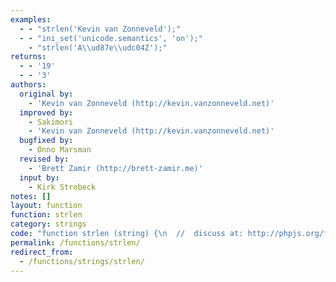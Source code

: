 ```yaml
---
examples:
  - - "strlen('Kevin van Zonneveld');"
  - - "ini_set('unicode.semantics', 'on');"
    - "strlen('A\\ud87e\\udc04Z');"
returns:
  - - '19'
  - - '3'
authors:
  original by:
    - 'Kevin van Zonneveld (http://kevin.vanzonneveld.net)'
  improved by:
    - Sakimori
    - 'Kevin van Zonneveld (http://kevin.vanzonneveld.net)'
  bugfixed by:
    - Onno Marsman
  revised by:
    - 'Brett Zamir (http://brett-zamir.me)'
  input by:
    - Kirk Strobeck
notes: []
layout: function
function: strlen
category: strings
code: "function strlen (string) {\n  //  discuss at: http://phpjs.org/functions/strlen/\n  // original by: Kevin van Zonneveld (http://kevin.vanzonneveld.net)\n  // improved by: Sakimori\n  // improved by: Kevin van Zonneveld (http://kevin.vanzonneveld.net)\n  //    input by: Kirk Strobeck\n  // bugfixed by: Onno Marsman\n  //  revised by: Brett Zamir (http://brett-zamir.me)\n  //        note: May look like overkill, but in order to be truly faithful to handling all Unicode\n  //        note: characters and to this function in PHP which does not count the number of bytes\n  //        note: but counts the number of characters, something like this is really necessary.\n  //   example 1: strlen('Kevin van Zonneveld');\n  //   returns 1: 19\n  //   example 2: ini_set('unicode.semantics', 'on');\n  //   example 2: strlen('A\\ud87e\\udc04Z');\n  //   returns 2: 3\n\n  var str = string + ''\n  var i = 0,\n    chr = '',\n    lgth = 0\n\n  if (!this.php_js || !this.php_js.ini || !this.php_js.ini['unicode.semantics'] || this.php_js.ini[\n      'unicode.semantics'].local_value.toLowerCase() !== 'on') {\n    return string.length\n  }\n\n  var getWholeChar = function (str, i) {\n    var code = str.charCodeAt(i)\n    var next = '',\n      prev = ''\n    if (0xD800 <= code && code <= 0xDBFF) {\n      // High surrogate (could change last hex to 0xDB7F to treat high private surrogates as single characters)\n      if (str.length <= (i + 1)) {\n        throw 'High surrogate without following low surrogate'\n      }\n      next = str.charCodeAt(i + 1)\n      if (0xDC00 > next || next > 0xDFFF) {\n        throw 'High surrogate without following low surrogate'\n      }\n      return str.charAt(i) + str.charAt(i + 1)\n    } else if (0xDC00 <= code && code <= 0xDFFF) {\n      // Low surrogate\n      if (i === 0) {\n        throw 'Low surrogate without preceding high surrogate'\n      }\n      prev = str.charCodeAt(i - 1)\n      if (0xD800 > prev || prev > 0xDBFF) {\n        // (could change last hex to 0xDB7F to treat high private surrogates as single characters)\n        throw 'Low surrogate without preceding high surrogate'\n      }\n      // We can pass over low surrogates now as the second component in a pair which we have already processed\n      return false\n    }\n    return str.charAt(i)\n  }\n\n  for (i = 0, lgth = 0; i < str.length; i++) {\n    if ((chr = getWholeChar(str, i)) === false) {\n      continue\n    } // Adapt this line at the top of any loop, passing in the whole string and the current iteration and returning a variable to represent the individual character; purpose is to treat the first part of a surrogate pair as the whole character and then ignore the second part\n    lgth++\n  }\n  return lgth\n}\n"
permalink: /functions/strlen/
redirect_from:
  - /functions/strings/strlen/
---
```


<!-- WARNING! This file is auto generated by `npm run web:inject`, do not edit by hand -->

